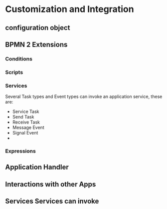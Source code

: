 # Customization and Integration

## configuration object

## BPMN 2 Extensions

### Conditions
### Scripts
### Services
Several Task types and Event types can invoke an application service, these are:

- Service Task
- Send Task
- Receive Task
- Message Event
- Signal Event
- 
### Expressions

## Application Handler

## Interactions with other Apps

### 
Services Services can invoke
- 


